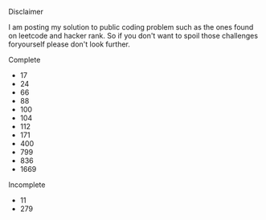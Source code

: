 Disclaimer

I am posting my solution to public coding problem such as the ones found on leetcode and hacker rank. So if you don't want to spoil those challenges foryourself please don't look further.

Complete
- 17
- 24
- 66
- 88
- 100
- 104
- 112
- 171
- 400
- 799
- 836
- 1669

Incomplete
- 11
- 279

